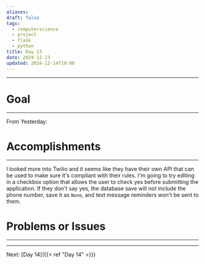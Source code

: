 ```yaml
---
aliases: 
draft: false
tags:
  - computerscience
  - project
  - flask
  - python
title: Day 13
date: 2024-12-13
updated: 2024-12-14T19:00
---
```


-------------------------------------------------------------------------------


# Goal
---
From Yesterday:


# Accomplishments
---
I looked more into Twilio and it seems like they have their own API that can be used to make sure it's compliant with their rules. I'm going to try editing in a checkbox option that allows the user to check yes before submitting the application. If they don't say yes, the database save will *not* include the phone number, save it as `None`, and text message reminders won't be sent to them.


# Problems or Issues
---





---
Next: 
[Day 14]({{< ref "Day 14" >}}) 
